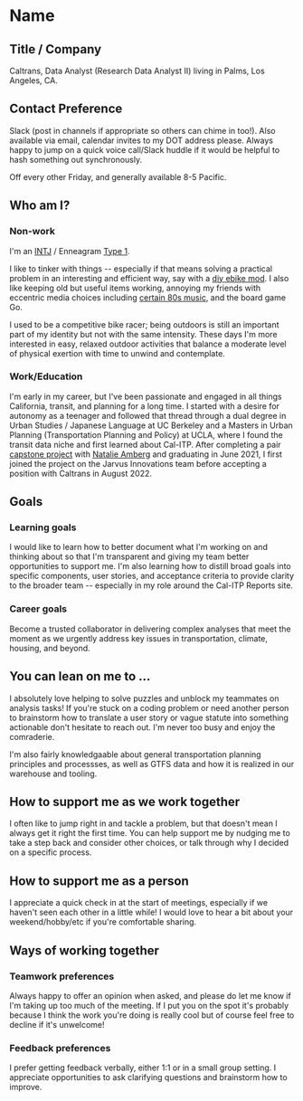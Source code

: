 # Name

## Title / Company 
Caltrans, Data Analyst (Research Data Analyst II) living in Palms, Los Angeles, CA.


## Contact Preference
Slack (post in channels if appropriate so others can chime in too!). Also available via email, calendar invites to my DOT address please. Always happy to jump on a quick voice call/Slack huddle if it would be helpful to hash something out synchronously.

Off every other Friday, and generally available 8-5 Pacific.

## Who am I?

### Non-work
I'm an [INTJ](https://www.16personalities.com/intj-personality) / Enneagram [Type 1](https://www.enneagraminstitute.com/type-1).

I like to tinker with things -- especially if that means solving a practical problem in an interesting and efficient way, say with a [diy ebike mod](https://github.com/edasmalchi/qiroll-pedal-assist). I also like keeping old but useful items working, annoying my friends with eccentric media choices including [certain 80s music](https://www.youtube.com/watch?v=XDIYOiQUi2s), and the board game Go.

I used to be a competitive bike racer; being outdoors is still an important part of my identity but not with the same intensity. These days I'm more interested in easy, relaxed outdoor activities that balance a moderate level of physical exertion with time to unwind and contemplate. 

### Work/Education
I'm early in my career, but I've been passionate and engaged in all things California, transit, and planning for a long time. I started with a desire for autonomy as a teenager and followed that thread through a dual degree in Urban Studies / Japanese Language at UC Berkeley and a Masters in Urban Planning (Transportation Planning and Policy) at UCLA, where I found the transit data niche and first learned about Cal-ITP. After completing a pair [capstone project](https://escholarship.org/uc/item/8c08844w) with [Natalie Amberg](https://github.com/cal-itp/staff-bios/blob/main/caltrans/benefits-delivery-decision-transformation/natalie_amberg.md) and graduating in June 2021, I first joined the project on the Jarvus Innovations team before accepting a position with Caltrans in August 2022.

## Goals
### Learning goals
I would like to learn how to better document what I'm working on and thinking about so that I'm transparent and giving my team better opportunities to support me. I'm also learning how to distill broad goals into specific components, user stories, and acceptance criteria to provide clarity to the broader team -- especially in my role around the Cal-ITP Reports site.

### Career goals
Become a trusted collaborator in delivering complex analyses that meet the moment as we urgently address key issues in transportation, climate, housing, and beyond.

## You can lean on me to …
I absolutely love helping to solve puzzles and unblock my teammates on analysis tasks! If you're stuck on a coding problem or need another person to brainstorm how to translate a user story or vague statute into something actionable don't hesitate to reach out. I'm never too busy and enjoy the comraderie.

I'm also fairly knowledgaable about general transportation planning principles and processses, as well as GTFS data and how it is realized in our warehouse and tooling.

## How to support me as we work together
I often like to jump right in and tackle a problem, but that doesn't mean I always get it right the first time. You can help support me by nudging me to take a step back and consider other choices, or talk through why I decided on a specific process.

## How to support me as a person
I appreciate a quick check in at the start of meetings, especially if we haven't seen each other in a little while! I would love to hear a bit about your weekend/hobby/etc if you're comfortable sharing.

## Ways of working together

### Teamwork preferences
Always happy to offer an opinion when asked, and please do let me know if I'm taking up too much of the meeting. If I put you on the spot it's probably because I think the work you're doing is really cool but of course feel free to decline if it's unwelcome!

### Feedback preferences
I prefer getting feedback verbally, either 1:1 or in a small group setting. I appreciate opportunities to ask clarifying questions and brainstorm how to improve.
